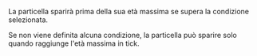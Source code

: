 La particella sparirà prima della sua età massima se supera la condizione selezionata.

Se non viene definita alcuna condizione, la particella può sparire solo quando raggiunge l'età massima in tick.